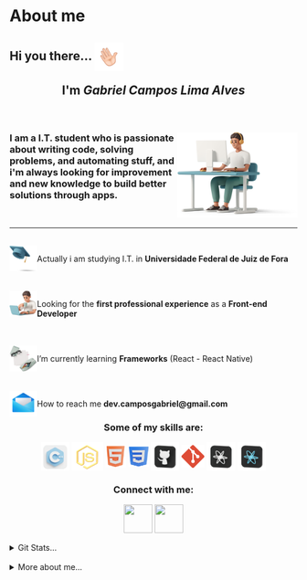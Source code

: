 #   About me

<h2 align="left">Hi you there... <img align="center" width="50px" height="50px" src="./plus/hello.gif" alt=""><br><p align="center">I'm <i>Gabriel Campos Lima Alves</i></p></h2>

<br>
<div>
<img width="210px" height="150px" align="right" src="./plus/me.png" alt="">

<h3 align="left" > I am a I.T. student who is passionate about writing code, solving problems, and automating stuff, and i'm always looking for improvement and new knowledge to build better solutions through apps.</h3>
</div>
<br>
<hr>

<br>
<img align="left" src="./plus/yy.png" alt="" width="48px" height="45px"> <p>Actually i am studying I.T. in <b>Universidade Federal de Juiz de Fora</b></p>
<br>
<br>
<img align="left" src="./plus/zz.png" alt="" width="48px" height="45px"><p align="left">Looking for the <b>first professional experience</b> as a <b>Front-end Developer</b></p>
<br>
<br>
<img align="left" src="./plus\a.png" alt="" width="48px" height="45px">
<p>I’m currently learning <b>Frameworks</b> (React - React Native)</p>
<br>
<br>
<img align="left" src="./plus\b.png" alt="" width="48px" height="45px">
<p> How to reach me <b>dev.camposgabriel@gmail.com</b></p>



<div align="center">
<h3> Some of my skills are: </h3>
<img align="center" src="./plus\Languages\cpp.png" alt="" width="50px" height="50px">
<img align="center" src="./plus\Languages\jss.png" alt="" width="55px" height="50px">
<img align="center" src="./plus\Languages\html.png" alt="" width="36px" height="40px">
<img align="center" src="./plus\Languages\css.png" alt="" width="36px" height="36px">
<img align="center" src="./plus\Languages\git.png" alt="" width="50px" height="50px">
<img align="center" src="./plus\Languages\gitg.png" alt="" width="40px" height="40px">
<img align="center" src="./plus\Languages\react.png" alt="" width="50px" height="50px">
<img align="center" src="./plus\Languages\reactN.png" alt="" width="50px" height="50px">

</div>

<div align="center">
<h3>Connect with me: </h3>
<a align="center" href="https://instagram.com/dev.camposg" target="_blank"><img align="center" src="./plus\ig.png" alt="" width="50px" height="50px"></a>
<a align="center" href="https://www.linkedin.com/in/gabriel-campos-lima-alves-947554249/" target="_blank"><img align="center" src="./plus\in.png" alt="" width="50px" height="50px"></a>
</div>



<br>

<details>
  <summary>Git Stats...</summary>
<br> 
<div align="center">
  <a href="https://github.com/CamposCodes">
    <img height="150em" src="https://github-readme-stats.vercel.app/api?username=CamposCodes&count_private=true&include_all_commits=true&show_icons=true&theme=dark&hide_border=false&show_owner=true"/>
    <img height="150em" src="https://github-readme-stats.vercel.app/api/top-langs/?username=CamposCodes&theme=dark&hide_border=false&&layout=compact"/>
  </a>
</div>
</details>

<br>
 
<div align="left">
<details>
  <summary>More about me...</summary>
  <p><h4>Fun facts: </h4> 
  <h5>I also produce <a href="https://www.youtube.com/channel/UCg8K-3VphWMQ4NsOvlYjF9g" target="_blank" > songs </a></h5> 
  </p>
</details>